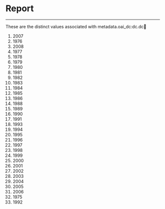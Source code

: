 # Report
---
These are the distinct values associated with metadata.oai_dc:dc.dc:date:

1. 2007
2. 1976
3. 2008
4. 1977
5. 1978
6. 1979
7. 1980
8. 1981
9. 1982
10. 1983
11. 1984
12. 1985
13. 1986
14. 1988
15. 1989
16. 1990
17. 1991
18. 1993
19. 1994
20. 1995
21. 1996
22. 1997
23. 1998
24. 1999
25. 2000
26. 2001
27. 2002
28. 2003
29. 2004
30. 2005
31. 2006
32. 1975
33. 1992
